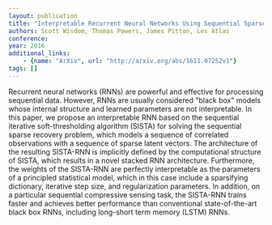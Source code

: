 ```yaml
---
layout: publication
title: "Interpretable Recurrent Neural Networks Using Sequential Sparse Recovery"
authors: Scott Wisdom, Thomas Powers, James Pitton, Les Atlas
conference: 
year: 2016
additional_links: 
    - {name: "ArXiv", url: "http://arxiv.org/abs/1611.07252v1"}
tags: []
---
```

Recurrent neural networks (RNNs) are powerful and effective for processing
sequential data. However, RNNs are usually considered "black box" models whose
internal structure and learned parameters are not interpretable. In this paper,
we propose an interpretable RNN based on the sequential iterative
soft-thresholding algorithm (SISTA) for solving the sequential sparse recovery
problem, which models a sequence of correlated observations with a sequence of
sparse latent vectors. The architecture of the resulting SISTA-RNN is
implicitly defined by the computational structure of SISTA, which results in a
novel stacked RNN architecture. Furthermore, the weights of the SISTA-RNN are
perfectly interpretable as the parameters of a principled statistical model,
which in this case include a sparsifying dictionary, iterative step size, and
regularization parameters. In addition, on a particular sequential compressive
sensing task, the SISTA-RNN trains faster and achieves better performance than
conventional state-of-the-art black box RNNs, including long-short term memory
(LSTM) RNNs.